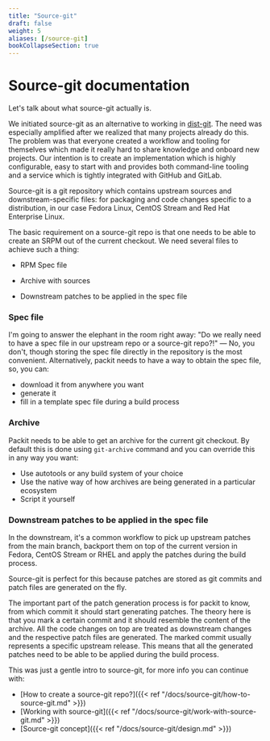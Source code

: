 ```yaml
---
title: "Source-git"
draft: false
weight: 5
aliases: [/source-git]
bookCollapseSection: true
---
```


# Source-git documentation

Let's talk about what source-git actually is.

We initiated source-git as an alternative to working in
[dist-git](https://github.com/release-engineering/dist-git). The need was
especially amplified after we realized that many projects already do this. The
problem was that everyone created a workflow and tooling for themselves which
made it really hard to share knowledge and onboard new projects. Our intention
is to create an implementation which is highly configurable, easy to start with
and provides both command-line tooling and a service which is tightly
integrated with GitHub and GitLab.

Source-git is a git repository which contains upstream sources and
downstream-specific files: for packaging and code changes specific to a
distribution, in our case Fedora Linux, CentOS Stream and Red Hat Enterprise
Linux.

The basic requirement on a source-git repo is that one needs to be able to
create an SRPM out of the current checkout. We need several files to achieve
such a thing:

* RPM Spec file

* Archive with sources

* Downstream patches to be applied in the spec file


### Spec file

I'm going to answer the elephant in the room right away: "Do we really need to
have a spec file in our upstream repo or a source-git repo?!" — No, you don't,
though storing the spec file directly in the repository is the most convenient.
Alternatively, packit needs to have a way to obtain the spec file, so, you can:
* download it from anywhere you want
* generate it
* fill in a template spec file during a build process


### Archive

Packit needs to be able to get an archive for the current git checkout. By
default this is done using `git-archive` command and you can override this in
any way you want:
* Use autotools or any build system of your choice
* Use the native way of how archives are being generated in a particular ecosystem
* Script it yourself


### Downstream patches to be applied in the spec file

In the downstream, it's a common workflow to pick up upstream patches from the
main branch, backport them on top of the current version in Fedora, CentOS
Stream or RHEL and apply the patches during the build process.

Source-git is perfect for this because patches are stored as git commits and
patch files are generated on the fly.

The important part of the patch generation process is for packit to know, from
which commit it should start generating patches. The theory here is that you
mark a certain commit and it should resemble the content of the archive. All
the code changes on top are treated as downstream changes and the respective
patch files are generated. The marked commit usually represents a specific
upstream release. This means that all the generated patches need to be able to
be applied during the build process.


This was just a gentle intro to source-git, for more info you can continue with:
* [How to create a source-git repo?]({{< ref "/docs/source-git/how-to-source-git.md" >}})
* [Working with source-git]({{< ref "/docs/source-git/work-with-source-git.md" >}})
* [Source-git concept]({{< ref "/docs/source-git/design.md" >}})
